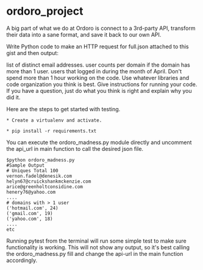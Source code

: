 ordoro_project
==============

A big part of what we do at Ordoro is connect to a 3rd-party API, transform their data into a sane format, and save it back to our own API.

Write Python code to make an HTTP request for full.json attached to this gist and then output:

list of distinct email addresses.
user counts per domain if the domain has more than 1 user.
users that logged in during the month of April.
Don't spend more than 1 hour working on the code. Use whatever libraries and code organization you think is best. Give instructions for running your code. If you have a question, just do what you think is right and explain why you did it.

Here are the steps to get started with testing. 
    
    * Create a virtualenv and activate. 
    
    * pip install -r requirements.txt


You can execute the ordoro_madness.py module directly and uncomment the api_url in main function to call the desired json file. 
```
$python ordoro_madness.py
#Sample Output
# Uniques Total 100
vernon.fadel@denesik.com
helyn67@cruickshankmckenzie.com
arice@greenholtconsidine.com
henery76@yahoo.com
....
# domains with > 1 user
('hotmail.com', 24)
('gmail.com', 19)
('yahoo.com', 18)
....
etc

```


Running pytest from the terminal will run some simple test to make sure functionality is working. This will not show any output, so it's best calling the ordoro_madness.py fill and change the api-url in the main function accordingly. 
